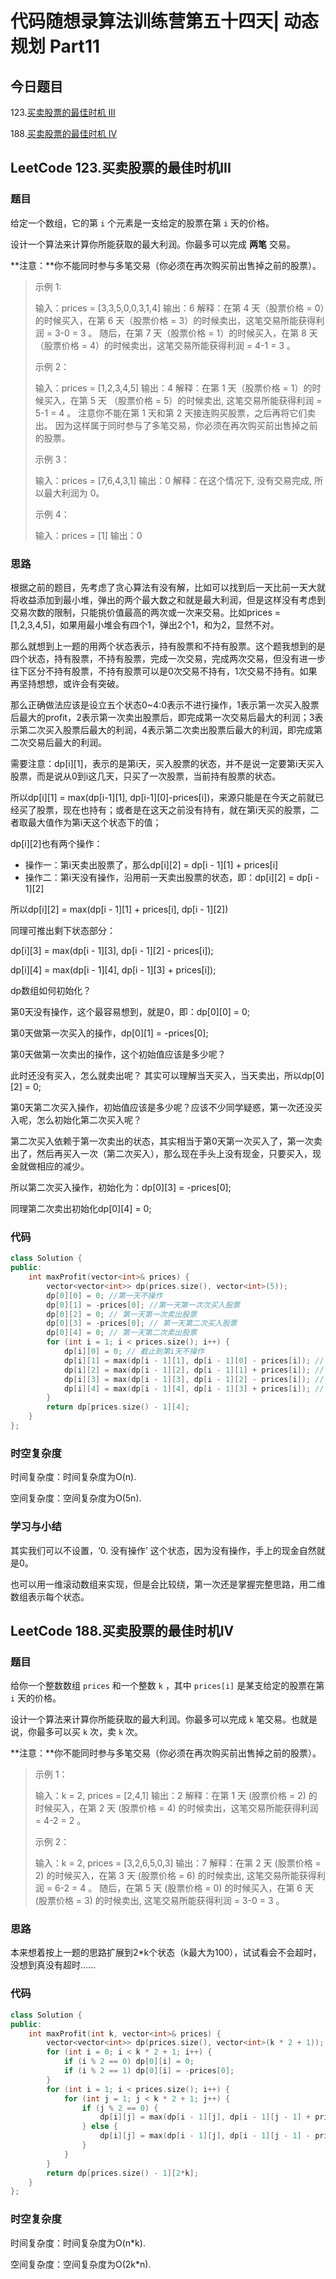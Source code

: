 # 代码随想录算法训练营第五十四天| 动态规划 Part11

## 今日题目

123.[买卖股票的最佳时机 III](https://leetcode.cn/problems/best-time-to-buy-and-sell-stock-iii/)

188.[买卖股票的最佳时机 IV](https://leetcode.cn/problems/best-time-to-buy-and-sell-stock-iv/)

## LeetCode 123.买卖股票的最佳时机III

### 题目

给定一个数组，它的第 `i` 个元素是一支给定的股票在第 `i` 天的价格。

设计一个算法来计算你所能获取的最大利润。你最多可以完成 **两笔** 交易。

**注意：**你不能同时参与多笔交易（你必须在再次购买前出售掉之前的股票）。

> 示例 1:
>
> 输入：prices = [3,3,5,0,0,3,1,4] 输出：6 解释：在第 4 天（股票价格 = 0）的时候买入，在第 6 天（股票价格 = 3）的时候卖出，这笔交易所能获得利润 = 3-0 = 3 。     随后，在第 7 天（股票价格 = 1）的时候买入，在第 8 天 （股票价格 = 4）的时候卖出，这笔交易所能获得利润 = 4-1 = 3 。
>
> 示例 2：
>
> 输入：prices = [1,2,3,4,5] 输出：4 解释：在第 1 天（股票价格 = 1）的时候买入，在第 5 天 （股票价格 = 5）的时候卖出, 这笔交易所能获得利润 = 5-1 = 4 。     注意你不能在第 1 天和第 2 天接连购买股票，之后再将它们卖出。     因为这样属于同时参与了多笔交易，你必须在再次购买前出售掉之前的股票。
>
> 示例 3：
>
> 输入：prices = [7,6,4,3,1]  输出：0  解释：在这个情况下, 没有交易完成, 所以最大利润为 0。
>
> 示例 4：
>
> 输入：prices = [1] 输出：0

### 思路

根据之前的题目，先考虑了贪心算法有没有解，比如可以找到后一天比前一天大就将收益添加到最小堆，弹出的两个最大数之和就是最大利润，但是这样没有考虑到交易次数的限制，只能挑价值最高的两次或一次来交易。比如prices = [1,2,3,4,5]，如果用最小堆会有四个1，弹出2个1，和为2，显然不对。

那么就想到上一题的用两个状态表示，持有股票和不持有股票。这个题我想到的是四个状态，持有股票，不持有股票，完成一次交易，完成两次交易，但没有进一步往下区分不持有股票，不持有股票可以是0次交易不持有，1次交易不持有。如果再坚持想想，或许会有突破。

那么正确做法应该是设立五个状态0~4:0表示不进行操作，1表示第一次买入股票后最大的profit，2表示第一次卖出股票后，即完成第一次交易后最大的利润；3表示第二次买入股票后最大的利润，4表示第二次卖出股票后最大的利润，即完成第二次交易后最大的利润。

需要注意：dp[i][1]，表示的是第i天，买入股票的状态，并不是说一定要第i天买入股票，而是说从0到i这几天，只买了一次股票，当前持有股票的状态。

所以dp[i][1] = max(dp[i-1][1], dp[i-1][0]-prices[i])，来源只能是在今天之前就已经买了股票，现在也持有；或者是在这天之前没有持有，就在第i天买的股票，二者取最大值作为第i天这个状态下的值；

dp[i][2]也有两个操作：

- 操作一：第i天卖出股票了，那么dp[i][2] = dp[i - 1][1] + prices[i]
- 操作二：第i天没有操作，沿用前一天卖出股票的状态，即：dp[i][2] = dp[i - 1][2]

所以dp[i][2] = max(dp[i - 1][1] + prices[i], dp[i - 1][2])

同理可推出剩下状态部分：

dp[i][3] = max(dp[i - 1][3], dp[i - 1][2] - prices[i]);

dp[i][4] = max(dp[i - 1][4], dp[i - 1][3] + prices[i]);

dp数组如何初始化？

第0天没有操作，这个最容易想到，就是0，即：dp[0][0] = 0;

第0天做第一次买入的操作，dp[0][1] = -prices[0];

第0天做第一次卖出的操作，这个初始值应该是多少呢？

此时还没有买入，怎么就卖出呢？ 其实可以理解当天买入，当天卖出，所以dp[0][2] = 0;

第0天第二次买入操作，初始值应该是多少呢？应该不少同学疑惑，第一次还没买入呢，怎么初始化第二次买入呢？

第二次买入依赖于第一次卖出的状态，其实相当于第0天第一次买入了，第一次卖出了，然后再买入一次（第二次买入），那么现在手头上没有现金，只要买入，现金就做相应的减少。

所以第二次买入操作，初始化为：dp[0][3] = -prices[0];

同理第二次卖出初始化dp[0][4] = 0;

### 代码

```C++
class Solution {
public:
    int maxProfit(vector<int>& prices) {
        vector<vector<int>> dp(prices.size(), vector<int>(5));
        dp[0][0] = 0; //第一天不操作
        dp[0][1] = -prices[0]; //第一天第一次次买入股票
        dp[0][2] = 0; // 第一天第一次卖出股票
        dp[0][3] = -prices[0]; // 第一天第二次买入股票
        dp[0][4] = 0; // 第一天第二次卖出股票
        for (int i = 1; i < prices.size(); i++) {
            dp[i][0] = 0; // 截止到第i天不操作
            dp[i][1] = max(dp[i - 1][1], dp[i - 1][0] - prices[i]); // 截止到第i天，有一次买入，且当前是持有股票状态;要么是之前(0到i-1)买入的，要么是今天买入的
            dp[i][2] = max(dp[i - 1][2], dp[i - 1][1] + prices[i]); // 截止到第i天,有一次卖出,且当前不持股;要么是之前i-1天卖的,要么是今天卖的
            dp[i][3] = max(dp[i - 1][3], dp[i - 1][2] - prices[i]); // 截止到第i天,有两次买入,要么是之前买的第二次,要么是今天买的第二次
            dp[i][4] = max(dp[i - 1][4], dp[i - 1][3] + prices[i]); // 截止到第i天,有两次卖出,要么是之前就卖了两次,要么是今天卖第二次
        }
        return dp[prices.size() - 1][4];
    }
};
```

### 时空复杂度

时间复杂度：时间复杂度为O(n).

空间复杂度：空间复杂度为O(5n).

### 学习与小结

其实我们可以不设置，‘0. 没有操作’ 这个状态，因为没有操作，手上的现金自然就是0。

也可以用一维滚动数组来实现，但是会比较绕，第一次还是掌握完整思路，用二维数组表示每个状态。

## LeetCode 188.买卖股票的最佳时机IV

### 题目

给你一个整数数组 `prices` 和一个整数 `k` ，其中 `prices[i]` 是某支给定的股票在第 `i` 天的价格。

设计一个算法来计算你所能获取的最大利润。你最多可以完成 `k` 笔交易。也就是说，你最多可以买 `k` 次，卖 `k` 次。

**注意：**你不能同时参与多笔交易（你必须在再次购买前出售掉之前的股票）。

> 示例 1：
>
> 输入：k = 2, prices = [2,4,1] 输出：2 解释：在第 1 天 (股票价格 = 2) 的时候买入，在第 2 天 (股票价格 = 4) 的时候卖出，这笔交易所能获得利润 = 4-2 = 2 。
>
> 示例 2：
>
> 输入：k = 2, prices = [3,2,6,5,0,3] 输出：7 解释：在第 2 天 (股票价格 = 2) 的时候买入，在第 3 天 (股票价格 = 6) 的时候卖出, 这笔交易所能获得利润 = 6-2 = 4 。     随后，在第 5 天 (股票价格 = 0) 的时候买入，在第 6 天 (股票价格 = 3) 的时候卖出, 这笔交易所能获得利润 = 3-0 = 3 。

### 思路

本来想着按上一题的思路扩展到2*k个状态（k最大为100），试试看会不会超时，没想到真没有超时……

### 代码

```C++
class Solution {
public:
    int maxProfit(int k, vector<int>& prices) {
        vector<vector<int>> dp(prices.size(), vector<int>(k * 2 + 1));
        for (int i = 0; i < k * 2 + 1; i++) {
            if (i % 2 == 0) dp[0][i] = 0;
            if (i % 2 == 1) dp[0][i] = -prices[0];
        }
        for (int i = 1; i < prices.size(); i++) {
            for (int j = 1; j < k * 2 + 1; j++) {
                if (j % 2 == 0) {
                    dp[i][j] = max(dp[i - 1][j], dp[i - 1][j - 1] + prices[i]);
                } else {
                    dp[i][j] = max(dp[i - 1][j], dp[i - 1][j - 1] - prices[i]);
                }
            }
        }
        return dp[prices.size() - 1][2*k];
    }
};
```

### 时空复杂度

时间复杂度：时间复杂度为O(n*k).

空间复杂度：空间复杂度为O(2k*n).